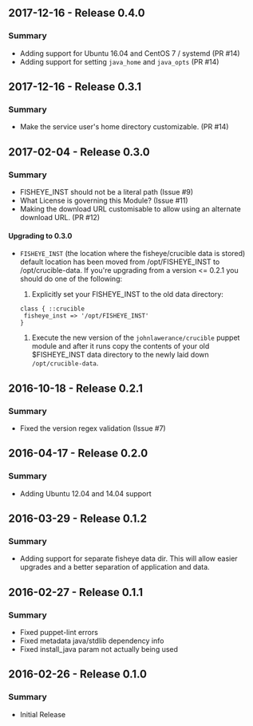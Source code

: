 ## 2017-12-16 - Release 0.4.0
### Summary
 - Adding support for Ubuntu 16.04 and CentOS 7 / systemd (PR #14)
 - Adding support for setting `java_home` and `java_opts` (PR #14)

## 2017-12-16 - Release 0.3.1
### Summary
 - Make the service user's home directory customizable. (PR #14)

## 2017-02-04 - Release 0.3.0
### Summary
 - FISHEYE_INST should not be a literal path (Issue #9)
 - What License is governing this Module? (Issue #11)
 - Making the download URL customisable to allow using an alternate download URL. (PR #12)

#### Upgrading to 0.3.0
 - `FISHEYE_INST` (the location where the fisheye/crucible data is stored) default location has been moved from /opt/FISHEYE_INST to /opt/crucible-data. If you're upgrading from a version <= 0.2.1 you should do one of the following:

   1. Explicitly set your FISHEYE_INST to the old data directory:
   ```
   class { ::crucible
    fisheye_inst => '/opt/FISHEYE_INST'
   }
   ```
   1. Execute the new version of the `johnlawerance/crucible` puppet module and after it runs copy the contents of your old $FISHEYE_INST data directory to the newly laid down `/opt/crucible-data`.

## 2016-10-18 - Release 0.2.1
### Summary
 - Fixed the version regex validation (Issue #7)

## 2016-04-17 - Release 0.2.0
### Summary
 - Adding Ubuntu 12.04 and 14.04 support

## 2016-03-29 - Release 0.1.2
### Summary
 - Adding support for separate fisheye data dir. This will allow easier upgrades and a better separation of application and data.


## 2016-02-27 - Release 0.1.1
### Summary
- Fixed puppet-lint errors
- Fixed metadata java/stdlib dependency info
- Fixed install_java param not actually being used

## 2016-02-26 - Release 0.1.0
### Summary
 - Initial Release
